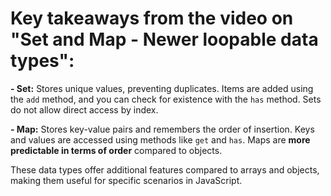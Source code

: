 # Key takeaways from the video on "Set and Map - Newer loopable data types":

**- Set:** Stores unique values, preventing duplicates. Items are added using the `add` method, and you can check for existence with the `has` method. Sets do not allow direct access by index.

**- Map:** Stores key-value pairs and remembers the order of insertion. Keys and values are accessed using methods like `get` and `has`. Maps are **more predictable in terms of order** compared to objects.

These data types offer additional features compared to arrays and objects, making them useful for specific scenarios in JavaScript.